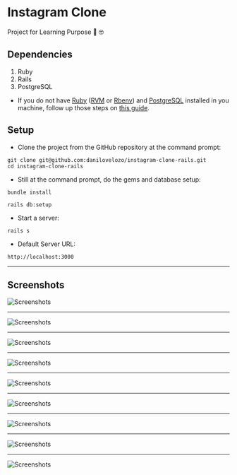 # Instagram Clone

Project for Learning Purpose :rocket: :nerd_face:

## Dependencies

1. Ruby
2. Rails
3. PostgreSQL

- If you do not have [Ruby](https://www.ruby-lang.org/en/) ([RVM](https://rvm.io/) or [Rbenv](https://github.com/rbenv/rbenv)) and [PostgreSQL](https://www.postgresql.org/) installed in you machine, follow up those steps on [this guide](https://gorails.com/setup).

## Setup
* Clone the project from the GitHub repository at the command prompt:
```
git clone git@github.com:danilovelozo/instagram-clone-rails.git
cd instagram-clone-rails
```
* Still at the command prompt, do the gems and database setup:

```
bundle install
```
```
rails db:setup
```

* Start a server:

```
rails s
```

* Default Server URL:

`http://localhost:3000`

---

## Screenshots

![Screenshots](/public/screenshots/instaclone1.png)

---

![Screenshots](/public/screenshots/instaclone2.png)

---

![Screenshots](/public/screenshots/instaclone3.png)

---

![Screenshots](/public/screenshots/instaclone4.png)

---

![Screenshots](/public/screenshots/instaclone5.png)

---

![Screenshots](/public/screenshots/instaclone6.png)

---

![Screenshots](/public/screenshots/instaclone7.png)

---

![Screenshots](/public/screenshots/instaclone8.png)

---

![Screenshots](/public/screenshots/instaclone9.png)

